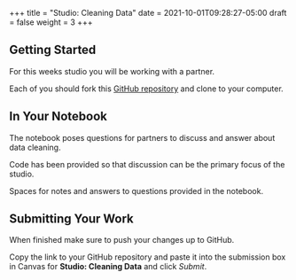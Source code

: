 +++
title = "Studio: Cleaning Data"
date = 2021-10-01T09:28:27-05:00
draft = false
weight = 3
+++

## Getting Started

For this weeks studio you will be working with a partner.  

Each of you should fork this [GitHub repository](https://github.com/launchcodeeducation/DataCleaning-Pumpkin-Sales) and clone to your computer.  

## In Your Notebook

The notebook poses questions for partners to discuss and answer about data cleaning.

Code has been provided so that discussion can be the primary focus of the studio.

Spaces for notes and answers to questions provided in the notebook.

## Submitting Your Work

When finished make sure to push your changes up to GitHub. 

Copy the link to your GitHub repository and paste it into the submission box in Canvas for **Studio: Cleaning Data** and click *Submit*.
